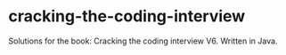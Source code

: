 # cracking-the-coding-interview
Solutions for the book: Cracking the coding interview V6. Written in Java.

